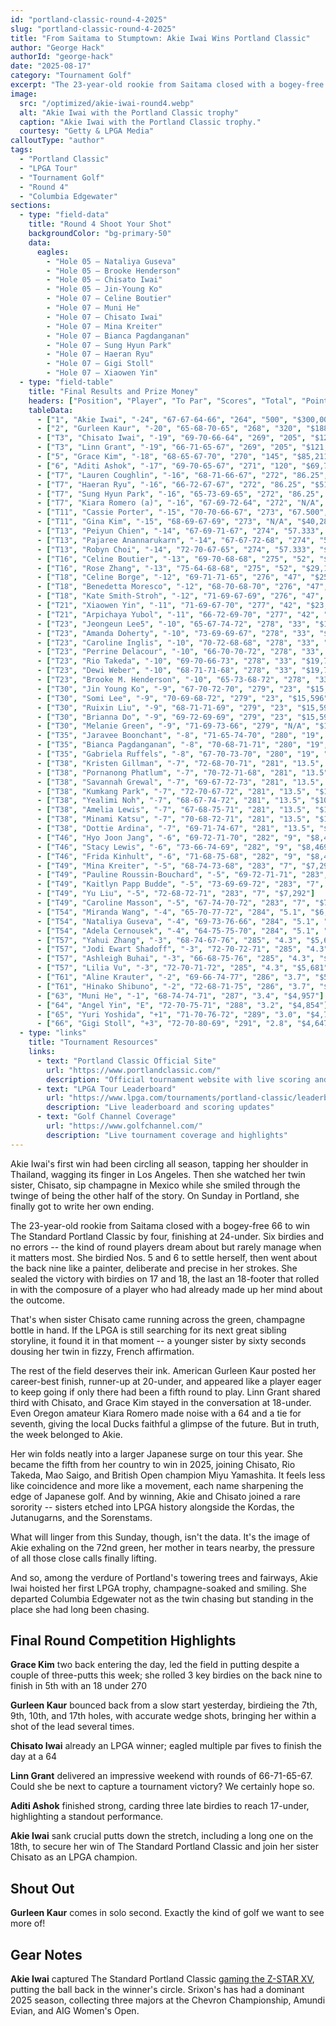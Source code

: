 ```yaml
---
id: "portland-classic-round-4-2025"
slug: "portland-classic-round-4-2025"
title: "From Saitama to Stumptown: Akie Iwai Wins Portland Classic"
author: "George Hack"
authorId: "george-hack"
date: "2025-08-17"
category: "Tournament Golf"
excerpt: "The 23-year-old rookie from Saitama closed with a bogey-free 66 to win The Standard Portland Classic by four, finishing at 24-under. Six birdies and no errors -- the kind of round players dream about but rarely manage when it matters most."
image:
  src: "/optimized/akie-iwai-round4.webp"
  alt: "Akie Iwai with the Portland Classic trophy"
  caption: "Akie Iwai with the Portland Classic trophy."
  courtesy: "Getty & LPGA Media"
calloutType: "author"
tags:
  - "Portland Classic"
  - "LPGA Tour"
  - "Tournament Golf"
  - "Round 4"
  - "Columbia Edgewater"
sections:
  - type: "field-data"
    title: "Round 4 Shoot Your Shot"
    backgroundColor: "bg-primary-50"
    data:
      eagles:
        - "Hole 05 – Nataliya Guseva"
        - "Hole 05 – Brooke Henderson"
        - "Hole 05 – Chisato Iwai"
        - "Hole 05 – Jin-Young Ko"
        - "Hole 07 – Celine Boutier"
        - "Hole 07 – Muni He"
        - "Hole 07 – Chisato Iwai"
        - "Hole 07 – Mina Kreiter"
        - "Hole 07 – Bianca Pagdanganan"
        - "Hole 07 – Sung Hyun Park"
        - "Hole 07 – Haeran Ryu"
        - "Hole 07 – Gigi Stoll"
        - "Hole 07 – Xiaowen Yin"
  - type: "field-table"
    title: "Final Results and Prize Money"
    headers: ["Position", "Player", "To Par", "Scores", "Total", "Points", "Prize Money"]
    tableData:
      - ["1", "Akie Iwai", "-24", "67-67-64-66", "264", "500", "$300,000"]
      - ["2", "Gurleen Kaur", "-20", "65-68-70-65", "268", "320", "$188,651"]
      - ["T3", "Chisato Iwai", "-19", "69-70-66-64", "269", "205", "$121,360"]
      - ["T3", "Linn Grant", "-19", "66-71-65-67", "269", "205", "$121,360"]
      - ["5", "Grace Kim", "-18", "68-65-67-70", "270", "145", "$85,211"]
      - ["6", "Aditi Ashok", "-17", "69-70-65-67", "271", "120", "$69,718"]
      - ["T7", "Lauren Coughlin", "-16", "68-71-66-67", "272", "86.25", "$51,815"]
      - ["T7", "Haeran Ryu", "-16", "66-72-67-67", "272", "86.25", "$51,815"]
      - ["T7", "Sung Hyun Park", "-16", "65-73-69-65", "272", "86.25", "$51,815"]
      - ["T7", "Kiara Romero (a)", "-16", "67-69-72-64", "272", "N/A", "$0"]
      - ["T11", "Cassie Porter", "-15", "70-70-66-67", "273", "67.500", "$40,281"]
      - ["T11", "Gina Kim", "-15", "68-69-67-69", "273", "N/A", "$40,281"]
      - ["T13", "Peiyun Chien", "-14", "67-69-71-67", "274", "57.333", "$33,946"]
      - ["T13", "Pajaree Anannarukarn", "-14", "67-67-72-68", "274", "57.333", "$33,946"]
      - ["T13", "Robyn Choi", "-14", "72-70-67-65", "274", "57.333", "$33,946"]
      - ["T16", "Celine Boutier", "-13", "69-70-68-68", "275", "52", "$29,126"]
      - ["T16", "Rose Zhang", "-13", "75-64-68-68", "275", "52", "$29,126"]
      - ["T18", "Celine Borge", "-12", "69-71-71-65", "276", "47", "$25,684"]
      - ["T18", "Benedetta Moresco", "-12", "68-70-68-70", "276", "47", "$25,684"]
      - ["T18", "Kate Smith-Stroh", "-12", "71-69-67-69", "276", "47", "$25,684"]
      - ["T21", "Xiaowen Yin", "-11", "71-69-67-70", "277", "42", "$23,342"]
      - ["T21", "Arpichaya Yubol", "-11", "66-72-69-70", "277", "42", "$23,342"]
      - ["T23", "Jeongeun Lee5", "-10", "65-67-74-72", "278", "33", "$19,772"]
      - ["T23", "Amanda Doherty", "-10", "73-69-69-67", "278", "33", "$19,772"]
      - ["T23", "Caroline Inglis", "-10", "70-72-68-68", "278", "33", "$19,772"]
      - ["T23", "Perrine Delacour", "-10", "66-70-70-72", "278", "33", "$19,772"]
      - ["T23", "Rio Takeda", "-10", "69-70-66-73", "278", "33", "$19,772"]
      - ["T23", "Dewi Weber", "-10", "68-71-71-68", "278", "33", "$19,772"]
      - ["T23", "Brooke M. Henderson", "-10", "65-73-68-72", "278", "33", "$19,772"]
      - ["T30", "Jin Young Ko", "-9", "67-70-72-70", "279", "23", "$15,596"]
      - ["T30", "Somi Lee", "-9", "70-69-68-72", "279", "23", "$15,596"]
      - ["T30", "Ruixin Liu", "-9", "68-71-71-69", "279", "23", "$15,596"]
      - ["T30", "Brianna Do", "-9", "69-72-69-69", "279", "23", "$15,596"]
      - ["T30", "Melanie Green", "-9", "71-69-73-66", "279", "N/A", "$15,596"]
      - ["T35", "Jaravee Boonchant", "-8", "71-65-74-70", "280", "19", "$13,220"]
      - ["T35", "Bianca Pagdanganan", "-8", "70-68-71-71", "280", "19", "$13,220"]
      - ["T35", "Gabriela Ruffels", "-8", "67-70-73-70", "280", "19", "$13,220"]
      - ["T38", "Kristen Gillman", "-7", "72-68-70-71", "281", "13.5", "$10,574"]
      - ["T38", "Pornanong Phatlum", "-7", "70-72-71-68", "281", "13.5", "$10,574"]
      - ["T38", "Savannah Grewal", "-7", "69-67-72-73", "281", "13.5", "$10,574"]
      - ["T38", "Kumkang Park", "-7", "72-70-67-72", "281", "13.5", "$10,574"]
      - ["T38", "Yealimi Noh", "-7", "68-67-74-72", "281", "13.5", "$10,574"]
      - ["T38", "Amelia Lewis", "-7", "67-68-75-71", "281", "13.5", "$10,574"]
      - ["T38", "Minami Katsu", "-7", "70-68-72-71", "281", "13.5", "$10,574"]
      - ["T38", "Dottie Ardina", "-7", "69-71-74-67", "281", "13.5", "$10,574"]
      - ["T46", "Hyo Joon Jang", "-6", "69-72-71-70", "282", "9", "$8,469"]
      - ["T46", "Stacy Lewis", "-6", "73-66-74-69", "282", "9", "$8,469"]
      - ["T46", "Frida Kinhult", "-6", "71-68-75-68", "282", "9", "$8,469"]
      - ["T49", "Mina Kreiter", "-5", "68-74-73-68", "283", "7", "$7,292"]
      - ["T49", "Pauline Roussin-Bouchard", "-5", "69-72-71-71", "283", "7", "$7,292"]
      - ["T49", "Kaitlyn Papp Budde", "-5", "73-69-69-72", "283", "7", "$7,292"]
      - ["T49", "Yu Liu", "-5", "72-68-72-71", "283", "7", "$7,292"]
      - ["T49", "Caroline Masson", "-5", "67-74-70-72", "283", "7", "$7,292"]
      - ["T54", "Miranda Wang", "-4", "65-70-77-72", "284", "5.1", "$6,404"]
      - ["T54", "Nataliya Guseva", "-4", "69-73-76-66", "284", "5.1", "$6,404"]
      - ["T54", "Adela Cernousek", "-4", "64-75-75-70", "284", "5.1", "$6,404"]
      - ["T57", "Yahui Zhang", "-3", "68-74-67-76", "285", "4.3", "$5,681"]
      - ["T57", "Jodi Ewart Shadoff", "-3", "72-70-72-71", "285", "4.3", "$5,681"]
      - ["T57", "Ashleigh Buhai", "-3", "66-68-75-76", "285", "4.3", "$5,681"]
      - ["T57", "Lilia Vu", "-3", "72-70-71-72", "285", "4.3", "$5,681"]
      - ["T61", "Aline Krauter", "-2", "69-66-74-77", "286", "3.7", "$5,113"]
      - ["T61", "Hinako Shibuno", "-2", "72-68-71-75", "286", "3.7", "$5,113"]
      - ["63", "Muni He", "-1", "68-74-74-71", "287", "3.4", "$4,957"]
      - ["64", "Angel Yin", "E", "72-70-75-71", "288", "3.2", "$4,854"]
      - ["65", "Yuri Yoshida", "+1", "71-70-76-72", "289", "3.0", "$4,752"]
      - ["66", "Gigi Stoll", "+3", "72-70-80-69", "291", "2.8", "$4,647"]
  - type: "links"
    title: "Tournament Resources"
    links:
      - text: "Portland Classic Official Site"
        url: "https://www.portlandclassic.com/"
        description: "Official tournament website with live scoring and information"
      - text: "LPGA Tour Leaderboard"
        url: "https://www.lpga.com/tournaments/portland-classic/leaderboard"
        description: "Live leaderboard and scoring updates"
      - text: "Golf Channel Coverage"
        url: "https://www.golfchannel.com/"
        description: "Live tournament coverage and highlights"
---
```


Akie Iwai's first win had been circling all season, tapping her shoulder in Thailand, wagging its finger in Los Angeles. Then she watched her twin sister, Chisato, sip champagne in Mexico while she smiled through the twinge of being the other half of the story. On Sunday in Portland, she finally got to write her own ending.

The 23-year-old rookie from Saitama closed with a bogey-free 66 to win The Standard Portland Classic by four, finishing at 24-under. Six birdies and no errors -- the kind of round players dream about but rarely manage when it matters most. She birdied Nos. 5 and 6 to settle herself, then went about the back nine like a painter, deliberate and precise in her strokes. She sealed the victory with birdies on 17 and 18, the last an 18-footer that rolled in with the composure of a player who had already made up her mind about the outcome.

That's when sister Chisato came running across the green, champagne bottle in hand. If the LPGA is still searching for its next great sibling storyline, it found it in that moment -- a younger sister by sixty seconds dousing her twin in fizzy, French affirmation.

The rest of the field deserves their ink. American Gurleen Kaur posted her career-best finish, runner-up at 20-under, and appeared like a player eager to keep going if only there had been a fifth round to play. Linn Grant shared third with Chisato, and Grace Kim stayed in the conversation at 18-under. Even Oregon amateur Kiara Romero made noise with a 64 and a tie for seventh, giving the local Ducks faithful a glimpse of the future. But in truth, the week belonged to Akie.

Her win folds neatly into a larger Japanese surge on tour this year. She became the fifth from her country to win in 2025, joining Chisato, Rio Takeda, Mao Saigo, and British Open champion Miyu Yamashita. It feels less like coincidence and more like a movement, each name sharpening the edge of Japanese golf. And by winning, Akie and Chisato joined a rare sorority -- sisters etched into LPGA history alongside the Kordas, the Jutanugarns, and the Sorenstams.

What will linger from this Sunday, though, isn't the data. It's the image of Akie exhaling on the 72nd green, her mother in tears nearby, the pressure of all those close calls finally lifting.

And so, among the verdure of Portland's towering trees and fairways, Akie Iwai hoisted her first LPGA trophy, champagne-soaked and smiling. She departed Columbia Edgewater not as the twin chasing but standing in the place she had long been chasing.

## Final Round Competition Highlights

**Grace Kim** two back entering the day, led the field in putting despite a couple of three-putts this week; she rolled 3 key birdies on the back nine to finish in 5th with an 18 under 270

**Gurleen Kaur** bounced back from a slow start yesterday, birdieing the 7th, 9th, 10th, and 17th holes, with accurate wedge shots, bringing her within a shot of the lead several times.

**Chisato Iwai** already an LPGA winner; eagled multiple par fives to finish the day at a 64

**Linn Grant** delivered an impressive weekend with rounds of 66-71-65-67. Could she be next to capture a tournament victory? We certainly hope so.

**Aditi Ashok** finished strong, carding three late birdies to reach 17-under, highlighting a standout performance.

**Akie Iwai** sank crucial putts down the stretch, including a long one on the 18th, to secure her win of The Standard Portland Classic and join her sister Chisato as an LPGA champion.

## Shout Out

**Gurleen Kaur** comes in solo second. Exactly the kind of golf we want to see more of!

## Gear Notes

**Akie Iwai** captured The Standard Portland Classic [gaming the Z-STAR XV](https://us.dunlopsports.com/srixon/steady-dominance-products/z-star-xv-golf-balls/10360119.html), putting the ball back in the winner's circle. Srixon's has had a dominant 2025 season, collecting three majors at the Chevron Championship, Amundi Evian, and AIG Women's Open.
